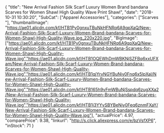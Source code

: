 {
	"title": "New Arrival Fashion Silk Scarf Luxury Women Brand bandana Scarves for Women Shawl High Quality Wave Print  Shawl",
	"date": "2018-10-31 10:30:20",
	"SubCat": ["Apparel Accessories"],
	"categories": ["Scarves "],
	"thumbnailImage": "https://ae01.alicdn.com/kf/HTB1Py0gnxuTBuNkHFNRq6A9qpXaQ/New-Arrival-Fashion-Silk-Scarf-Luxury-Women-Brand-bandana-Scarves-for-Women-Shawl-High-Quality-Wave.jpg_220x220.jpg",
	"BigImage": ["https://ae01.alicdn.com/kf/HTB1Py0gnxuTBuNkHFNRq6A9qpXaQ/New-Arrival-Fashion-Silk-Scarf-Luxury-Women-Brand-bandana-Scarves-for-Women-Shawl-High-Quality-Wave.jpg","https://ae01.alicdn.com/kf/HTB1OQEWhDmWBKNjSZFBq6xxUFXam/New-Arrival-Fashion-Silk-Scarf-Luxury-Women-Brand-bandana-Scarves-for-Women-Shawl-High-Quality-Wave.jpg","https://ae01.alicdn.com/kf/HTB1qjYrvNGYBuNjy0Fnq6x5lpXal/New-Arrival-Fashion-Silk-Scarf-Luxury-Women-Brand-bandana-Scarves-for-Women-Shawl-High-Quality-Wave.jpg","https://ae01.alicdn.com/kf/HTB165h9vFmWBuNjSspdq6zugXXa2/New-Arrival-Fashion-Silk-Scarf-Luxury-Women-Brand-bandana-Scarves-for-Women-Shawl-High-Quality-Wave.jpg","https://ae01.alicdn.com/kf/HTB1j3YYvSBYBeNjy0Feq6znmFXaY/New-Arrival-Fashion-Silk-Scarf-Luxury-Women-Brand-bandana-Scarves-for-Women-Shawl-High-Quality-Wave.jpg"],
	"actualPrice": 4.97,
	"comparePrice": 9.38,
	"linkurl": "http://s.click.aliexpress.com/e/bzVsfXP6",
	"inStock": 71
}

